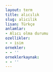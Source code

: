 ```yaml
---
layout: term
title: alıcılık
slug: alicilik
lisan: Türkçe
anlamlar:
- Alıcı olma durumu
ozellikler:
- - isim
ornekler:
- - ''
orneklerkaynak:
- - ''
---
```

